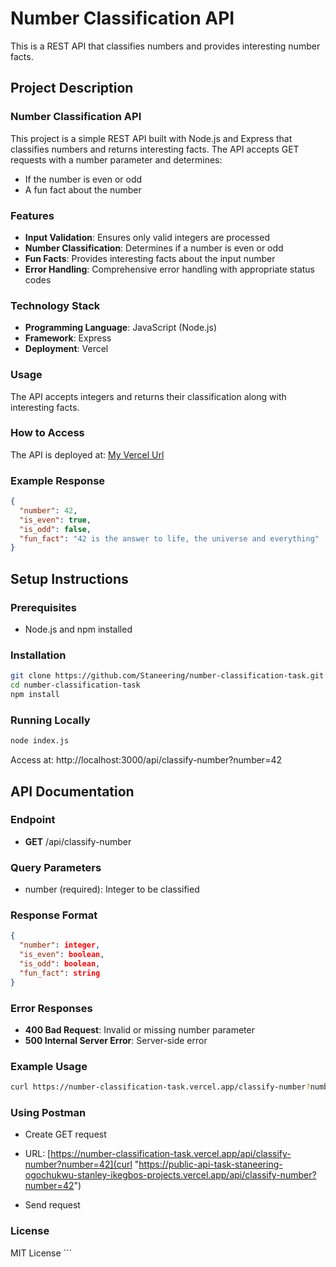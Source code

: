 
# Number Classification API

This is a REST API that classifies numbers and provides interesting number facts.

## Project Description

### Number Classification API
This project is a simple REST API built with Node.js and Express that classifies numbers and returns interesting facts. The API accepts GET requests with a number parameter and determines:
- If the number is even or odd
- A fun fact about the number

### Features
- **Input Validation**: Ensures only valid integers are processed
- **Number Classification**: Determines if a number is even or odd
- **Fun Facts**: Provides interesting facts about the input number
- **Error Handling**: Comprehensive error handling with appropriate status codes

### Technology Stack
- **Programming Language**: JavaScript (Node.js)
- **Framework**: Express
- **Deployment**: Vercel

### Usage
The API accepts integers and returns their classification along with interesting facts.

### How to Access
The API is deployed at: [My Vercel Url](https://number-classification-task.vercel.app/)

### Example Response
```json
{
  "number": 42,
  "is_even": true,
  "is_odd": false,
  "fun_fact": "42 is the answer to life, the universe and everything"
}
```
## Setup Instructions

### Prerequisites
- Node.js and npm installed

### Installation
```bash
git clone https://github.com/Staneering/number-classification-task.git
cd number-classification-task
npm install
```

### Running Locally
```bash
node index.js
```
Access at: http://localhost:3000/api/classify-number?number=42

## API Documentation

### Endpoint
- **GET** /api/classify-number

### Query Parameters
- number (required): Integer to be classified

### Response Format
```json
{
  "number": integer,
  "is_even": boolean,
  "is_odd": boolean,
  "fun_fact": string
}
```

### Error Responses
- **400 Bad Request**: Invalid or missing number parameter
- **500 Internal Server Error**: Server-side error

### Example Usage
```bash
curl https://number-classification-task.vercel.app/classify-number?number=42
```
### Using Postman

- Create GET request
- URL:  [https://number-classification-task.vercel.app/api/classify-number?number=42](curl "https://public-api-task-staneering-ogochukwu-stanley-ikegbos-projects.vercel.app/api/classify-number?number=42")
  
- Send request

### License
MIT License ```
